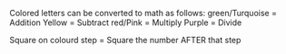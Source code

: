 Colored letters can be converted to math as follows:
green/Turquoise = Addition
Yellow = Subtract
red/Pink = Multiply
Purple = Divide

Square on colourd step = Square the number AFTER that step